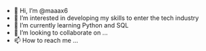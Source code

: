 - 👋 Hi, I’m @maaax6
- 👀 I’m interested in developing my skills to enter the tech industry
- 🌱 I’m currently learning Python and SQL
- 💞️ I’m looking to collaborate on ...
- 📫 How to reach me ...

<!---
maaax6/maaax6 is a ✨ special ✨ repository because its `README.md` (this file) appears on your GitHub profile.
You can click the Preview link to take a look at your changes.
--->
